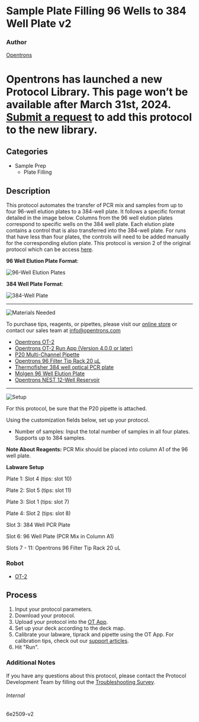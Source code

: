 # Sample Plate Filling 96 Wells to 384 Well Plate v2

### Author
[Opentrons](https://opentrons.com/)


# Opentrons has launched a new Protocol Library. This page won’t be available after March 31st, 2024. [Submit a request](https://docs.google.com/forms/d/e/1FAIpQLSdYYp9QCKow4nn0KlCVsMS3HX0eJ0N9O7-erajKvcpT0lWbSg/viewform) to add this protocol to the new library.

## Categories
* Sample Prep
	* Plate Filling

## Description
This protocol automates the transfer of PCR mix and samples from up to four 96-well elution plates to a 384-well plate. It follows a specific format detailed in the image below. Columns from the 96 well elution plates correspond to specific wells on the 384 well plate. Each elution plate contains a control that is also transferred into the 384-well plate. For runs that have less than four plates, the controls will need to be added manually for the corresponding elution plate. This protocol is version 2 of the original protocol which can be access [here](https://protocols.opentrons.com/protocol/6e2509).

**96 Well Elution Plate Format**:

![96-Well Elution Plates](https://opentrons-protocol-library-website.s3.amazonaws.com/custom-README-images/6e2509/elution-plates.png)

**384 Well Plate Format**:

![384-Well Plate](https://opentrons-protocol-library-website.s3.amazonaws.com/custom-README-images/6e2509/384-well-plate.png)

---
![Materials Needed](https://s3.amazonaws.com/opentrons-protocol-library-website/custom-README-images/001-General+Headings/materials.png)

To purchase tips, reagents, or pipettes, please visit our [online store](https://shop.opentrons.com/) or contact our sales team at [info@opentrons.com](mailto:info@opentrons.com)

* [Opentrons OT-2](https://shop.opentrons.com/collections/ot-2-robot/products/ot-2)
* [Opentrons OT-2 Run App (Version 4.0.0 or later)](https://opentrons.com/ot-app/)
* [P20 Multi-Channel Pipette](https://shop.opentrons.com/collections/ot-2-robot/products/8-channel-electronic-pipette)
* [Opentrons 96 Filter Tip Rack 20 µL](https://shop.opentrons.com/collections/opentrons-tips/products/opentrons-20ul-filter-tips)
* [Thermofisher 384 well optical PCR plate](https://www.thermofisher.com/order/catalog/product/4309849#/4309849)
* [Molgen 96 Well Elution Plate](https://molgen.com/)
* [Opentrons NEST 12-Well Reservoir](https://shop.opentrons.com/collections/reservoirs/products/nest-12-well-reservoir-15-ml)

---
![Setup](https://s3.amazonaws.com/opentrons-protocol-library-website/custom-README-images/001-General+Headings/Setup.png)

For this protocol, be sure that the P20 pipette is attached.

Using the customization fields below, set up your protocol.
* Number of samples: Input the total number of samples in all four plates. Supports up to 384 samples.


**Note About Reagents:**
PCR Mix should be placed into column A1 of the 96 well plate.


**Labware Setup**

Plate 1: Slot 4  (tips: slot 10)

Plate 2: Slot 5  (tips: slot 11)

Plate 3: Slot 1  (tips: slot 7)

Plate 4: Slot 2  (tips: slot 8)

Slot 3: 384 Well PCR Plate

Slot 6:  96 Well Plate (PCR Mix in Column A1)

Slots 7 - 11: Opentrons 96 Filter Tip Rack 20 uL

### Robot
* [OT-2](https://opentrons.com/ot-2)

## Process

1. Input your protocol parameters.
2. Download your protocol.
3. Upload your protocol into the [OT App](https://opentrons.com/ot-app).
4. Set up your deck according to the deck map.
5. Calibrate your labware, tiprack and pipette using the OT App. For calibration tips, check out our [support articles](https://support.opentrons.com/en/collections/1559720-guide-for-getting-started-with-the-ot-2).
6. Hit "Run".

### Additional Notes
If you have any questions about this protocol, please contact the Protocol Development Team by filling out the [Troubleshooting Survey](https://protocol-troubleshooting.paperform.co/).

###### Internal
6e2509-v2